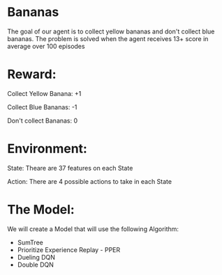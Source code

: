 # Bananas

The goal of our agent is to collect yellow bananas and don't collect blue bananas.
The problem is solved when the agent receives 13+ score in average over 100 episodes

# Reward:

Collect Yellow Banana: +1

Collect Blue Bananas: -1

Don't collect Bananas: 0



# Environment:

State: Theare are 37 features on each State

Action: There are 4 possible actions to take in each State


# The Model:

We will create a Model that will use the following Algorithm:

- SumTree
- Prioritize Experience Replay - PPER
- Dueling DQN
- Double DQN
